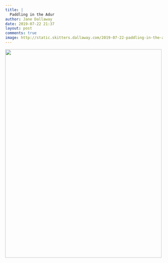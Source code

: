 ```yaml
---
title: |
  Paddling in the Adur
author: Jane Dallaway
date: 2019-07-22 21:37
layout: post
comments: true
image: http://static.skitters.dallaway.com/2019-07-22-paddling-in-the-adur-thumb-1-IMG-9642.JPG
---
```


<div>
        <a href="http://static.skitters.dallaway.com/2019-07-22-paddling-in-the-adur-fullsize-1-IMG-9642.JPG">
          <img src="http://static.skitters.dallaway.com/2019-07-22-paddling-in-the-adur-thumb-1-IMG-9642.JPG" width="500" height="667"/>
        </a>
      </div>


  
      